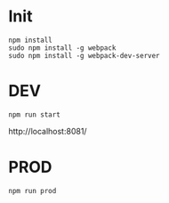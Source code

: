 Init
====

```
npm install
sudo npm install -g webpack
sudo npm install -g webpack-dev-server
```

DEV
===

```
npm run start
```

http://localhost:8081/

PROD
====

```
npm run prod
```